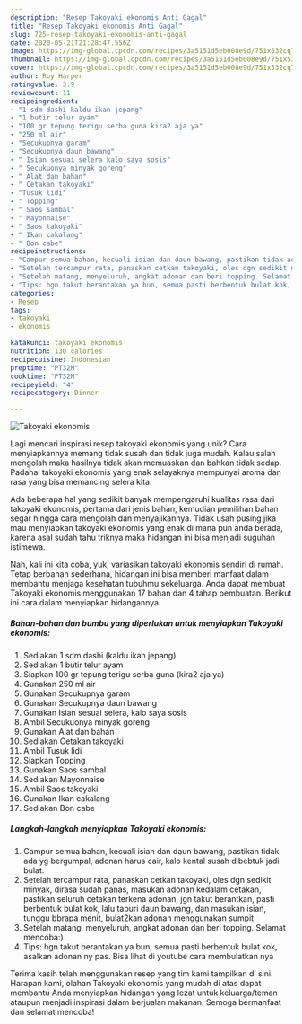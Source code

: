 ```yaml
---
description: "Resep Takoyaki ekonomis Anti Gagal"
title: "Resep Takoyaki ekonomis Anti Gagal"
slug: 725-resep-takoyaki-ekonomis-anti-gagal
date: 2020-05-21T21:28:47.556Z
image: https://img-global.cpcdn.com/recipes/3a5151d5eb008e9d/751x532cq70/takoyaki-ekonomis-foto-resep-utama.jpg
thumbnail: https://img-global.cpcdn.com/recipes/3a5151d5eb008e9d/751x532cq70/takoyaki-ekonomis-foto-resep-utama.jpg
cover: https://img-global.cpcdn.com/recipes/3a5151d5eb008e9d/751x532cq70/takoyaki-ekonomis-foto-resep-utama.jpg
author: Roy Harper
ratingvalue: 3.9
reviewcount: 11
recipeingredient:
- "1 sdm dashi kaldu ikan jepang"
- "1 butir telur ayam"
- "100 gr tepung terigu serba guna kira2 aja ya"
- "250 ml air"
- "Secukupnya garam"
- "Secukupnya daun bawang"
- " Isian sesuai selera kalo saya sosis"
- " Secukuonya minyak goreng"
- " Alat dan bahan"
- " Cetakan takoyaki"
- "Tusuk lidi"
- " Topping"
- " Saos sambal"
- " Mayonnaise"
- " Saos takoyaki"
- " Ikan cakalang"
- " Bon cabe"
recipeinstructions:
- "Campur semua bahan, kecuali isian dan daun bawang, pastikan tidak ada yg bergumpal, adonan harus cair, kalo kental susah dibebtuk jadi bulat."
- "Setelah tercampur rata, panaskan cetkan takoyaki, oles dgn sedikit minyak, dirasa sudah panas, masukan adonan kedalam cetakan, pastikan seluruh cetakan terkena adonan, jgn takut berantkan, pasti berbentuk bulat kok, lalu taburi daun bawang, dan masukan isian, tunggu bbrapa menit, bulat2kan adonan menggunakan sumpit"
- "Setelah matang, menyeluruh, angkat adonan dan beri topping. Selamat mencoba:)"
- "Tips: hgn takut berantakan ya bun, semua pasti berbentuk bulat kok, asalkan adonan ny pas. Bisa lihat di youtube cara membulatkan nya"
categories:
- Resep
tags:
- takoyaki
- ekonomis

katakunci: takoyaki ekonomis 
nutrition: 130 calories
recipecuisine: Indonesian
preptime: "PT32M"
cooktime: "PT32M"
recipeyield: "4"
recipecategory: Dinner

---
```



![Takoyaki ekonomis](https://img-global.cpcdn.com/recipes/3a5151d5eb008e9d/751x532cq70/takoyaki-ekonomis-foto-resep-utama.jpg)

Lagi mencari inspirasi resep takoyaki ekonomis yang unik? Cara menyiapkannya memang tidak susah dan tidak juga mudah. Kalau salah mengolah maka hasilnya tidak akan memuaskan dan bahkan tidak sedap. Padahal takoyaki ekonomis yang enak selayaknya mempunyai aroma dan rasa yang bisa memancing selera kita.



Ada beberapa hal yang sedikit banyak mempengaruhi kualitas rasa dari takoyaki ekonomis, pertama dari jenis bahan, kemudian pemilihan bahan segar hingga cara mengolah dan menyajikannya. Tidak usah pusing jika mau menyiapkan takoyaki ekonomis yang enak di mana pun anda berada, karena asal sudah tahu triknya maka hidangan ini bisa menjadi suguhan istimewa.


Nah, kali ini kita coba, yuk, variasikan takoyaki ekonomis sendiri di rumah. Tetap berbahan sederhana, hidangan ini bisa memberi manfaat dalam membantu menjaga kesehatan tubuhmu sekeluarga. Anda dapat membuat Takoyaki ekonomis menggunakan 17 bahan dan 4 tahap pembuatan. Berikut ini cara dalam menyiapkan hidangannya.

<!--inarticleads1-->

##### Bahan-bahan dan bumbu yang diperlukan untuk menyiapkan Takoyaki ekonomis:

1. Sediakan 1 sdm dashi (kaldu ikan jepang)
1. Sediakan 1 butir telur ayam
1. Siapkan 100 gr tepung terigu serba guna (kira2 aja ya)
1. Gunakan 250 ml air
1. Gunakan Secukupnya garam
1. Gunakan Secukupnya daun bawang
1. Gunakan  Isian sesuai selera, kalo saya sosis
1. Ambil  Secukuonya minyak goreng
1. Gunakan  Alat dan bahan
1. Sediakan  Cetakan takoyaki
1. Ambil Tusuk lidi
1. Siapkan  Topping
1. Gunakan  Saos sambal
1. Sediakan  Mayonnaise
1. Ambil  Saos takoyaki
1. Gunakan  Ikan cakalang
1. Sediakan  Bon cabe




<!--inarticleads2-->

##### Langkah-langkah menyiapkan Takoyaki ekonomis:

1. Campur semua bahan, kecuali isian dan daun bawang, pastikan tidak ada yg bergumpal, adonan harus cair, kalo kental susah dibebtuk jadi bulat.
1. Setelah tercampur rata, panaskan cetkan takoyaki, oles dgn sedikit minyak, dirasa sudah panas, masukan adonan kedalam cetakan, pastikan seluruh cetakan terkena adonan, jgn takut berantkan, pasti berbentuk bulat kok, lalu taburi daun bawang, dan masukan isian, tunggu bbrapa menit, bulat2kan adonan menggunakan sumpit
1. Setelah matang, menyeluruh, angkat adonan dan beri topping. Selamat mencoba:)
1. Tips: hgn takut berantakan ya bun, semua pasti berbentuk bulat kok, asalkan adonan ny pas. Bisa lihat di youtube cara membulatkan nya




Terima kasih telah menggunakan resep yang tim kami tampilkan di sini. Harapan kami, olahan Takoyaki ekonomis yang mudah di atas dapat membantu Anda menyiapkan hidangan yang lezat untuk keluarga/teman ataupun menjadi inspirasi dalam berjualan makanan. Semoga bermanfaat dan selamat mencoba!
